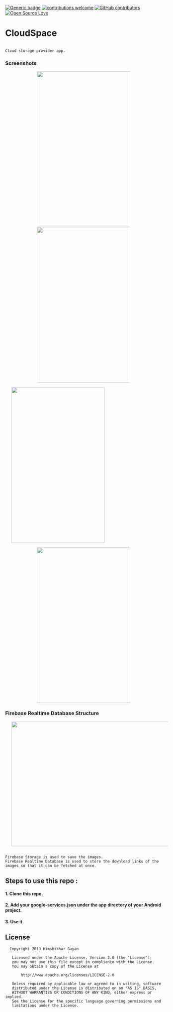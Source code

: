 [![Generic badge](https://img.shields.io/badge/Himshikhar-Gayan-RED.svg)](https://shields.io/)
[![contributions welcome](https://img.shields.io/badge/contributions-welcome-brightgreen.svg?style=flat)](https://github.com/hgayan7/CloudSpace/issues)
[![GitHub contributors](https://img.shields.io/github/contributors/Naereen/StrapDown.js.svg)](https://github.com/hgayan7/CloudSpace/graphs/contributors/)
[![Open Source Love](https://badges.frapsoft.com/os/v1/open-source.svg?v=103)](https://github.com/ellerbrock/open-source-badges/)


# CloudSpace

```

Cloud storage provider app.

```

### Screenshots

<p align="center" >
  <img width="300" height="500" src="https://user-images.githubusercontent.com/29502161/60599362-f7091400-9dcb-11e9-97cd-270950b26d9e.png" hspace="20">
  <img width="300" height="500" src="https://user-images.githubusercontent.com/29502161/60599364-f7a1aa80-9dcb-11e9-85c2-150dd178dc47.png" hspace="20">	
</p>


 <img width="300" height="500" src="https://user-images.githubusercontent.com/29502161/60599366-f7a1aa80-9dcb-11e9-97c6-f9377f996fe3.png" hspace="20">	
</p>
<p align="center" >
  <img width="300" height="500" src="https://user-images.githubusercontent.com/29502161/60739639-56a82080-9f80-11e9-9119-b76593948bcd.png" hspace="20">
 

### Firebase Realtime Database Structure

<p align="center" >
  <img width="600" height="400" src="https://user-images.githubusercontent.com/29502161/60606064-45bcab00-9dd8-11e9-8c70-b707f2b7ebd4.JPG" hspace="20">
 
</p>


```

Firebase Storage is used to save the images.
Firebase Realtime Database is used to store the download links of the images so that it can be fetched at once.

```
## Steps to use this repo :

#### 1. Clone this repo.
#### 2. Add your google-services.json under the app directory of your Android project.
#### 3. Use it.


## License

```
  Copyright 2019 Himshikhar Gayan

   Licensed under the Apache License, Version 2.0 (the "License");
   you may not use this file except in compliance with the License.
   You may obtain a copy of the License at

       http://www.apache.org/licenses/LICENSE-2.0

   Unless required by applicable law or agreed to in writing, software
   distributed under the License is distributed on an "AS IS" BASIS,
   WITHOUT WARRANTIES OR CONDITIONS OF ANY KIND, either express or implied.
   See the License for the specific language governing permissions and
   limitations under the License.
```


